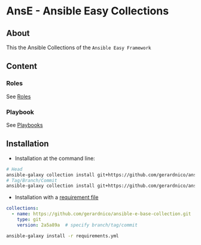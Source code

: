 # AnsE - Ansible Easy Collections

## About

This the Ansible Collections of the `Ansible Easy Framework`

## Content

### Roles

See [Roles](roles)

### Playbook

See [Playbooks](playbooks)

## Installation

* Installation at the command line:
```bash
# Head
ansible-galaxy collection install git+https://github.com/gerardnico/ansible-e-base-collection.git
# Tag/Branch/Commit
ansible-galaxy collection install git+https://github.com/gerardnico/ansible-e-base-collection.git,tagname
```
* Installation with a [requirement file](https://docs.ansible.com/ansible/latest/collections_guide/collections_installing.html#install-multiple-collections-with-a-requirements-file)
```yaml
collections:
  - name: https://github.com/gerardnico/ansible-e-base-collection.git
    type: git
    version: 2a5a89a  # specify branch/tag/commit
```
```bash
ansible-galaxy install -r requirements.yml
```

